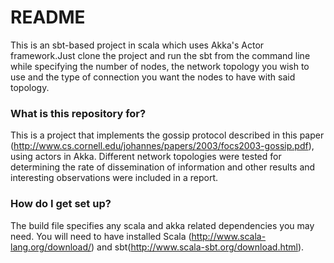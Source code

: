 # README #

This is an sbt-based project in scala which uses Akka's Actor framework.Just clone the project and run the sbt from the command line while specifying the number of nodes, the network topology you wish to use and the type of connection you want the nodes to have with said topology.

### What is this repository for? ###

This is a project that implements the gossip protocol described in this paper (http://www.cs.cornell.edu/johannes/papers/2003/focs2003-gossip.pdf), using actors in Akka. Different network topologies were tested for determining the rate of dissemination of information and other results and interesting observations were included in a report.

### How do I get set up? ###

The build file specifies any scala and akka related dependencies you may need. You will need to have installed Scala (http://www.scala-lang.org/download/) and sbt(http://www.scala-sbt.org/download.html).
